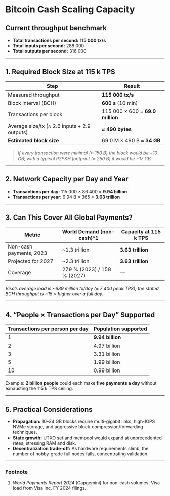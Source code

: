 # Bitcoin Cash Scaling Capacity

## Current throughput benchmark

* **Total transactions per second:** **115 000 tx/s**  
* **Total inputs per second:** 288 000  
* **Total outputs per second:** 316 000  

---

## 1. Required Block Size at 115 k TPS

| Step | Result |
|------|--------|
| Measured throughput | **115 000 tx/s** |
| Block interval (BCH) | **600 s** (10 min) |
| Transactions per block | 115 000 × 600 = **69.0 million** |
| Average size/tx (≈ 2.6 inputs + 2.9 outputs) | **≈ 490 bytes** |
| **Estimated block size** | 69.0 M × 490 B ≈ **34 GB** |

> *If every transaction were minimal (≈ 150 B) the block would be ~10 GB; with a typical P2PKH footprint (≈ 250 B) it would be ~17 GB.*

---

## 2. Network Capacity per Day and Year

* **Transactions per day:** 115 000 × 86 400 = **9.94 billion**  
* **Transactions per year:** 9.94 B × 365 ≈ **3.63 trillion**

---

## 3. Can This Cover All Global Payments?

| Metric | World Demand (non-cash)^1 | Capacity at 115 k TPS |
|--------|---------------------------|-----------------------|
| Non-cash payments, 2023 | ~1.3 trillion | **3.63 trillion** |
| Projected for 2027 | ~2.3 trillion | **3.63 trillion** |
| Coverage | 279 % (2023) / 158 % (2027) | — |

*Visa’s average load is ~639 million tx/day (≈ 7 400 peak TPS); the stated BCH throughput is ~15 × higher over a full day.*

---

## 4. “People × Transactions per Day” Supported

| Transactions **per person per day** | **Population supported** |
|-------------------------------------|--------------------------|
| 1 | **9.94 billion** |
| 2 | 4.97 billion |
| 3 | 3.31 billion |
| 5 | 1.99 billion |
| 10 | 0.99 billion |

Example: **2 billion people** could each make **five payments a day** without exhausting the 115 k TPS ceiling.

---

## 5. Practical Considerations

* **Propagation:** 10–34 GB blocks require multi-gigabit links, high-IOPS NVMe storage, and aggressive block-compression/forwarding techniques.  
* **State growth:** UTXO set and mempool would expand at unprecedented rates, stressing RAM and disk.  
* **Decentralization trade-off:** As hardware requirements climb, the number of hobby-grade full nodes falls, concentrating validation.

---

### Footnote  
1. *World Payments Report 2024* (Capgemini) for non-cash volumes. Visa load from Visa Inc. FY 2024 filings.
